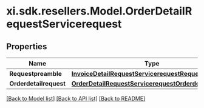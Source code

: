 # xi.sdk.resellers.Model.OrderDetailRequestServicerequest

## Properties

Name | Type | Description | Notes
------------ | ------------- | ------------- | -------------
**Requestpreamble** | [**InvoiceDetailRequestServicerequestRequestpreamble**](InvoiceDetailRequestServicerequestRequestpreamble.md) |  | 
**Orderdetailrequest** | [**OrderDetailRequestServicerequestOrderdetailrequest**](OrderDetailRequestServicerequestOrderdetailrequest.md) |  | [optional] 

[[Back to Model list]](../README.md#documentation-for-models) [[Back to API list]](../README.md#documentation-for-api-endpoints) [[Back to README]](../README.md)

